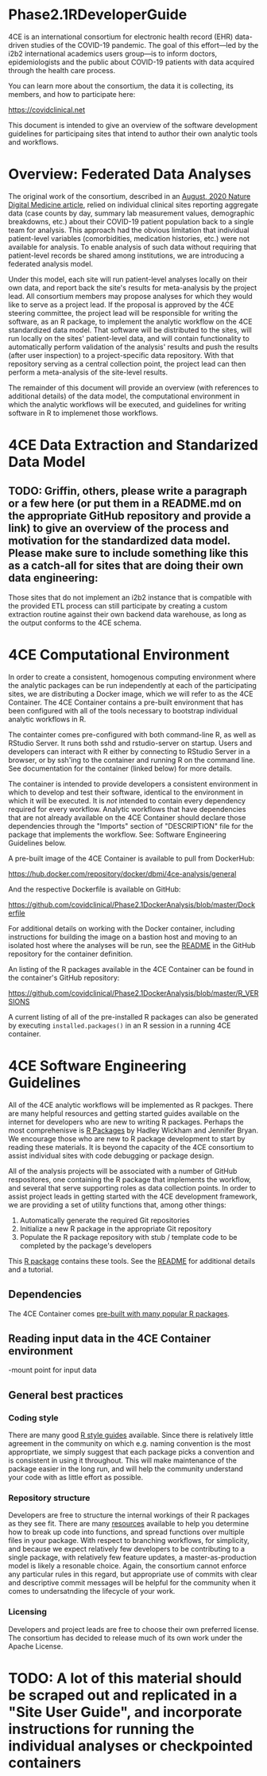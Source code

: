 # Phase2.1RDeveloperGuide
4CE is an international consortium for electronic health record (EHR) data-driven studies of the COVID-19 pandemic. The goal of this effort—led by the i2b2 international academics users group—is to inform doctors, epidemiologists and the public about COVID-19 patients with data acquired through the health care process.

You can learn more about the consortium, the data it is collecting, its members, and how to participate here:

https://covidclinical.net

This document is intended to give an overview of the software development guidelines for participaing sites that intend to author their own analytic tools and workflows.

# Overview: Federated Data Analyses

The original work of the consortium, described in an [August, 2020 Nature Digital Medicine article](https://www.nature.com/articles/s41746-020-00308-0), relied on individual clinical sites reporting aggregate data (case counts by day, summary lab measurement values, demographic breakdowns, etc.) about their COVID-19 patient population back to a single team for analysis. This approach had the obvious limitation that individual patient-level variables (comorbidities, medication histories, etc.) were not available for analysis. To enable analysis of such data without requiring that patient-level records be shared among institutions, we are introducing a federated analysis model.  

Under this model, each site will run patient-level analyses locally on their own data, and report back the site's results for meta-analysis by the project lead.  All consortium members may propose analyses for which they would like to serve as a project lead.  If the proposal is approved by the 4CE steering committee, the project lead will be responsible for writing the software, as an R package, to implement the analytic workflow on the 4CE standardized data model. That software will be distributed to the sites, will run locally on the sites' patient-level data, and will contain functionality to automatically perform validation of the analysis' results and push the results (after user inspection) to a project-specific data repository. With that repository serving as a central collection point, the project lead can then perform a meta-analysis of the site-level results.

The remainder of this document will provide an overview (with references to additional details) of the data model, the computational environment in which the analytic workflows will be executed, and guidelines for writing software in R to implemenet those workflows.

# 4CE Data Extraction and Standarized Data Model
## TODO: Griffin, others, please write a paragraph or a few here (or put them in a README.md on the appropriate GitHub repository and provide a link) to give an overview of the process and motivation for the standardized data model.  Please make sure to include something like this as a catch-all for sites that are doing their own data engineering:

Those sites that do not implement an i2b2 instance that is compatible with the provided ETL process can still participate by creating a custom extraction routine against their own backend data warehouse, as long as the output conforms to the 4CE schema.

# 4CE Computational Environment

In order to create a consistent, homogenous computing environment where the analytic packages can be run independently at each of the participating sites, we are distributing a Docker image, which we will refer to as the 4CE Container.  The 4CE Container contains a pre-built environment that has been configured with all of the tools necessary to bootstrap individual analytic workflows in R. 

The containter comes pre-configured with both command-line R, as well as RStudio Server. It runs both sshd and rstudio-server on startup. Users and developers can interact with R either by connecting to RStudio Server in a browser, or by ssh'ing to the container and running R on the command line.  See documentation for the container (linked below) for more details.

The container is intended to provide developers a consistent environment in which to develop and test their software, identical to the environment in which it will be executed. It is *not* intended to contain every dependency required for every workflow. Analytic workflows that have dependencies that are not already available on the 4CE Container should declare those dependencies through the "Imports" section of "DESCRIPTION" file for the package that implements the workflow.  See: Software Engineering Guidelines below.

A pre-built image of the 4CE Container is available to pull from DockerHub:

https://hub.docker.com/repository/docker/dbmi/4ce-analysis/general

And the respective Dockerfile is available on GitHub:

https://github.com/covidclinical/Phase2.1DockerAnalysis/blob/master/Dockerfile

For additional details on working with the Docker container, including instructions for building the image on a bastion host and moving to an isolated host where the analyses will be run, see the [README](https://github.com/covidclinical/Phase2.1DockerAnalysis) in the GitHub repository for the container definition.

An listing of the R packages available in the 4CE Container can be found in the container's GitHub repository:

https://github.com/covidclinical/Phase2.1DockerAnalysis/blob/master/R_VERSIONS

A current listing of all of the pre-installed R packages can also be generated by executing `installed.packages()` in an R session in a running 4CE container.

# 4CE Software Engineering Guidelines

All of the 4CE analytic workflows will be implemented as R packges. There are many helpful resources and getting started guides available on the internet for developers who are new to writing R packages. Perhaps the most comprehenisve is [R Packages](https://r-pkgs.org) by Hadley Wickham and Jennifer Bryan.  We encourage those who are new to R package development to start by reading these materials. It is beyond the capacity of the 4CE consortium to assist individual sites with code debugging or package design.

All of the analysis projects will be associated with a number of GitHub respositores, one containing the R package that implements the workflow, and several that serve supporting roles as data collection points. In order to assist project leads in getting started with the 4CE development framework, we are providing a set of utility functions that, among other things:

1. Automatically generate the required Git repositories
2. Initialize a new R package in the appropriate Git repository
3. Populate the R package repository with stub / template code to be completed by the package's developers

This [R package](https://github.com/covidclinical/Phase2.1UtilitiesRPackage) contains these tools.  See the [README](https://github.com/covidclinical/Phase2.1UtilitiesRPackage) for additional details and a tutorial.

## Dependencies
The 4CE Container comes [pre-built with many popular R packages](https://github.com/covidclinical/Phase2.1DockerAnalysis/blob/master/R_VERSIONS). 

## Reading input data in the 4CE Container environment
-mount point for input data

## General best practices

### Coding style
There are many good [R style guides](https://style.tidyverse.org/index.html) available. Since there is relatively little agreement in the community on which e.g. naming convention is the most approprtiate, we simply suggest that each package picks a convention and is consistent in using it throughout. This will make maintenance of the package easier in the long run, and will help the community understand your code with as little effort as possible.

### Repository structure
Developers are free to structure the internal workings of their R packages as they see fit. There are many [resources](https://r-pkgs.org) available to help you determine how to break up code into functions, and spread functions over multiple files in your package. With respect to branching workflows, for simplicity, and because we expect relatively few developers to be contributing to a single package, with relatively few feature updates, a master-as-production model is likely a resonable choice. Again, the consortium cannot enforce any particular rules in this regard, but appropriate use of commits with clear and descriptive commit messages will be helpful for the community when it comes to undersatnding the lifecycle of your work.

### Licensing
Developers and project leads are free to choose their own preferred license. The consortium has decided to release much of its own work under the Apache License.

# TODO: A lot of this material should be scraped out and replicated in a "Site User Guide", and incorporate instructions for running the individual analyses or checkpointed containers